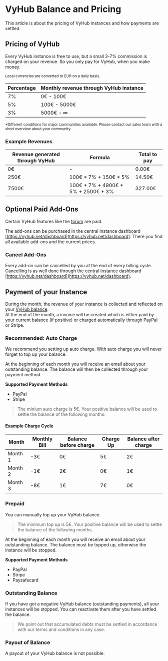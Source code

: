 # VyHub Balance and Pricing

This article is about the pricing of VyHub instances and how payments are settled.

## Pricing of VyHub

Every VyHub instance is free to use, but a small 3-7% commission is charged on your revenue. So you only pay for VyHub,
when you make money.   

<sub>Local currencies are converted to EUR on a daily basis.</sub>

| Percentage | Monthly revenue through VyHub instance |
|------------|----------------------------------------|
| 7%         | 0€ - 100€                              |
| 5%         | 100€ - 5000€                           |
| 3%         | 5000€ - ∞                              |

<sub>*Different conditions for major communities available. Please contact our sales team with a short overview about
your community.</sub>

### Example Revenues

| Revenue generated through VyHub | Formula                             | Total to pay |
|---------------------------------|-------------------------------------|--------------|
| 0€                              | -                                   | 0.00€        |
| 250€                            | 100€ * 7% + 150€ * 5%               | 14.50€       |
| 7500€                           | 100€ * 7% + 4900€ * 5% + 2500€ * 3% | 327.00€      |

## Optional Paid Add-Ons

Certain VyHub features like the [forum](../guide/forum.md) are paid.   

The add-ons can be purchased in the central instance dashboard [https://vyhub.net/dashboard](https://vyhub.net/dashboard). There you find all available add-ons and the current prices. 

### Cancel Add-Ons
Every add-on can be cancelled by you at the end of every billing cycle.   
Cancelling is as well done through the central instance dashboard [https://vyhub.net/dashboard](https://vyhub.net/dashboard).

## Payment of your Instance

During the month, the revenue of your instance is collected and reflected on
your [VyHub balance](https://vyhub.net/account).  
At the end of the month, a invoice will be created which is either paid by your current balance (if positive) or charged
automatically through PayPal or Stripe.

### Recommended: Auto Charge

We recommend you setting up auto charge. With auto charge you will never forget to top up your balance.

At the beginning of each month you will receive an email about your outstanding balance. The balance will then be
collected through your payment method.

**Supported Payment Methods**

- PayPal
- Stripe

> The minium auto charge is 5€. Your positive balance will be used to settle the balance of the following months.

#### Example Charge Cycle

| Month   | Monthly Bill | Balance before charge | Charge Up | Balance after charge |
|---------|--------------|-----------------------|-----------|----------------------|
| Month 1 | -3€          | 0€                    | 5€        | 2€                   |
| Month 2 | -1€          | 2€                    | 0€        | 1€                   |
| Month 3 | -8€          | 1€                    | 7€        | 0€                   |

### Prepaid

You can manually top up your VyHub balance.

> The minimum top up is 5€. Your positive balance will be used to settle the balance of the following months.

At the beginning of each month you will receive an email about your outstanding balance. The balance must be topped up,
otherwise the instance will be stopped.

**Supported Payment Methods**

- PayPal
- Stripe
- Paysafecard

### Outstanding Balance

If you have got a negative VyHub balance (outstanding payments), all your instances will be stopped. You can reactivate
them after you have settled the balance.

> We point out that accumulated debts must be settled in accordance with our terms and conditions in any case. <br>

### Payout of Balance

A payout of your VyHub balance is not possible.


